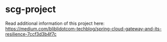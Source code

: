 # scg-project
Read additional information of this project here: https://medium.com/bliblidotcom-techblog/spring-cloud-gateway-and-its-resilience-7ccf3d3b4f7c
